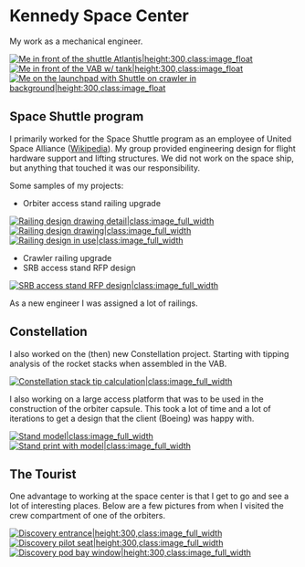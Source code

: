 # Kennedy Space Center

My work as a mechanical engineer.

[![Me in front of the shuttle Atlantis|height:300,class:image_float](assets/USA/20070515_133152-1.jpg)](assets/USA/20070515_133152-1.jpg)
[![Me in front of the VAB w/ tank|height:300,class:image_float](assets/USA/20060104_102653.jpg)](assets/USA/20060104_102653.jpg)
[![Me on the launchpad with Shuttle on crawler in background|height:300,class:image_float](assets/USA/20070515_085547.jpg)](assets/USA/20070515_085547.jpg)

## Space Shuttle program

I primarily worked for the Space Shuttle program as an employee of United Space Alliance ([Wikipedia](https://en.wikipedia.org/wiki/United_Space_Alliance)). My group provided engineering design for flight hardware support and lifting structures. We did not work on the space ship, but anything that touched it was our responsibility.

Some samples of my projects:

  * Orbiter access stand railing upgrade

  [![Railing design drawing detail|class:image_full_width](assets/USA/shuttle_platform_drawing2.jpg)](assets/USA/shuttle_platform_drawing2.jpg)
[![Railing design drawing|class:image_full_width](assets/USA/shuttle_platform_drawing.jpg)](assets/USA/shuttle_platform_drawing.jpg)
[![Railing design in use|class:image_full_width](assets/USA/IMG_9300.jpg)](assets/USA/IMG_9300.jpg)

  * Crawler railing upgrade
  * SRB access stand RFP design

[![SRB access stand RFP design|class:image_full_width](assets/USA/RPSF_stand.jpg)](assets/USA/RPSF_stand.jpg)

As a new engineer I was assigned a lot of railings.

## Constellation

I also worked on the (then) new Constellation project. Starting with tipping analysis of the rocket stacks when assembled in the VAB.

[![Constellation stack tip calculation|class:image_full_width](assets/USA/stack_tip_calculation.jpg)](assets/USA/stack_tip_calculation.jpg)

I also working on a large access platform that was to be used in the construction of the orbiter capsule. This took a lot of time and a lot of iterations to get a design that the client (Boeing) was happy with.

[![Stand model|class:image_full_width](assets/USA/stand1.jpg)](assets/USA/stand1.jpg)
[![Stand print with model|class:image_full_width](assets/USA/IMG_9313.jpg)](assets/USA/IMG_9313.jpg)

## The Tourist

One advantage to working at the space center is that I get to go and see a lot of interesting places. Below are a few pictures from when I visited the crew compartment of one of the orbiters.

[![Discovery entrance|height:300,class:image_full_width](assets/USA/20071130_131038.jpg)](assets/USA/20071130_131038.jpg)
[![Discovery pilot seat|height:300,class:image_full_width](assets/USA/20071130_130814.jpg)](assets/USA/20071130_130814.jpg)
[![Discovery pod bay window|height:300,class:image_full_width](assets/USA/20071130_131038.jpg)](assets/USA/20071130_131038.jpg)
